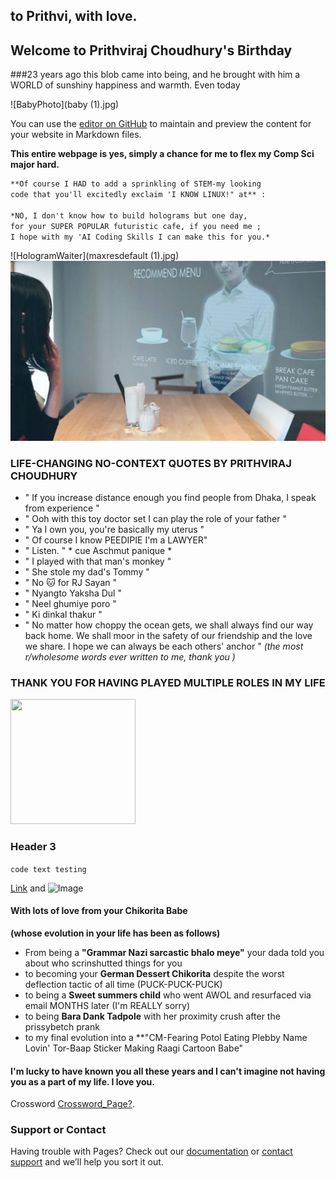## to Prithvi, with love.

## Welcome to Prithviraj Choudhury's Birthday

###23 years ago this blob came into being, and he brought with him a WORLD of sunshiny happiness and warmth. Even today

![BabyPhoto](baby (1).jpg)

You can use the [editor on GitHub](https://github.com/AshmitaRoy/aschmut/edit/master/index.md) to maintain and preview the content for your website in Markdown files.

**This entire webpage is yes, simply a chance for me to flex my Comp Sci major hard.**

```markdown
**Of course I HAD to add a sprinkling of STEM-my looking 
code that you'll excitedly exclaim 'I KNOW LINUX!" at** : 

*NO, I don't know how to build holograms but one day,
for your SUPER POPULAR futuristic cafe, if you need me ;
I hope with my 'AI Coding Skills I can make this for you.*

```

![HologramWaiter](maxresdefault (1).jpg)
![HologramCake](japensefuturecafe956hp.0.jpg)


### LIFE-CHANGING NO-CONTEXT QUOTES BY PRITHVIRAJ CHOUDHURY

- " If you increase distance enough you find people from Dhaka, I speak from experience " 
- " Ooh with this toy doctor set I can play the role of your father "
- " Ya I own you, you're basically my uterus "
- " Of course I know PEEDIPIE I'm a LAWYER"
- " Listen. " * cue Aschmut panique *
- " I played with that man's monkey "
- " She stole my dad's Tommy "
- " No 🐱 for RJ Sayan "
- " Nyangto Yaksha Dul "
- " Neel ghumiye poro "
- " Ki dinkal thakur "
- " No matter how choppy the ocean gets, we shall always find our way back home. We shall moor in the safety of our friendship and the love we share. I hope we can always be each others' anchor " *(the most r/wholesome words ever written to me, thank you )*


### THANK YOU FOR HAVING PLAYED MULTIPLE ROLES IN MY LIFE
<img src="....jpg" width="200" height="200" />

### Header 3
`code text testing`

[Link](url) and ![Image](src)


#### With lots of love from your Chikorita Babe
**(whose evolution in your life has been as follows)**

- From being a **"Grammar Nazi sarcastic bhalo meye"** your dada told you about who scrinshutted things for you
- to becoming your **German Dessert Chikorita** despite the worst deflection tactic of all time (PUCK-PUCK-PUCK)
- to being a **Sweet summers child** who went AWOL and resurfaced via email MONTHS later (I'm REALLY sorry)
- to being **Bara Dank Tadpole** with her proximity crush after the prissybetch prank
- to my final evolution into a **"CM-Fearing Potol Eating Plebby Name Lovin' Tor-Baap Sticker Making Raagi Cartoon Babe"

#### I'm lucky to have known you all these years and I can't imagine not having you as a part of my life. I love you.

Crossword [Crossword_Page?](https://guides.github.com/features/mastering-markdown/).

### Support or Contact

Having trouble with Pages? Check out our [documentation](https://help.github.com/categories/github-pages-basics/) or [contact support](https://github.com/contact) and we’ll help you sort it out.
